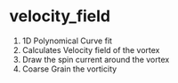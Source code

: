 # velocity_field
1) 1D Polynomical Curve fit
2) Calculates Velocity field of the vortex
3) Draw the spin current around the vortex
4) Coarse Grain the vorticity
